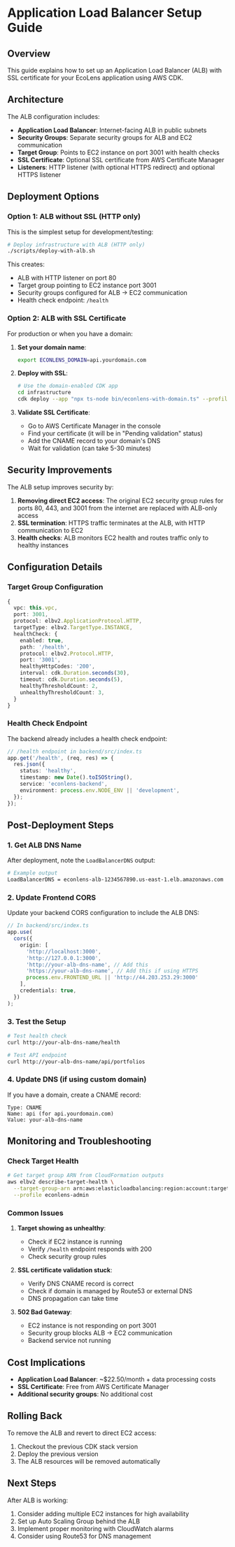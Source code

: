 # Application Load Balancer Setup Guide

## Overview

This guide explains how to set up an Application Load Balancer (ALB) with SSL certificate for your EcoLens application using AWS CDK.

## Architecture

The ALB configuration includes:

- **Application Load Balancer**: Internet-facing ALB in public subnets
- **Security Groups**: Separate security groups for ALB and EC2 communication
- **Target Group**: Points to EC2 instance on port 3001 with health checks
- **SSL Certificate**: Optional SSL certificate from AWS Certificate Manager
- **Listeners**: HTTP listener (with optional HTTPS redirect) and optional HTTPS listener

## Deployment Options

### Option 1: ALB without SSL (HTTP only)

This is the simplest setup for development/testing:

```bash
# Deploy infrastructure with ALB (HTTP only)
./scripts/deploy-with-alb.sh
```

This creates:
- ALB with HTTP listener on port 80
- Target group pointing to EC2 instance port 3001
- Security groups configured for ALB → EC2 communication
- Health check endpoint: `/health`

### Option 2: ALB with SSL Certificate

For production or when you have a domain:

1. **Set your domain name**:
   ```bash
   export ECONLENS_DOMAIN=api.yourdomain.com
   ```

2. **Deploy with SSL**:
   ```bash
   # Use the domain-enabled CDK app
   cd infrastructure
   cdk deploy --app "npx ts-node bin/econlens-with-domain.ts" --profile econlens-admin
   ```

3. **Validate SSL Certificate**:
   - Go to AWS Certificate Manager in the console
   - Find your certificate (it will be in "Pending validation" status)
   - Add the CNAME record to your domain's DNS
   - Wait for validation (can take 5-30 minutes)

## Security Improvements

The ALB setup improves security by:

1. **Removing direct EC2 access**: The original EC2 security group rules for ports 80, 443, and 3001 from the internet are replaced with ALB-only access
2. **SSL termination**: HTTPS traffic terminates at the ALB, with HTTP communication to EC2
3. **Health checks**: ALB monitors EC2 health and routes traffic only to healthy instances

## Configuration Details

### Target Group Configuration

```typescript
{
  vpc: this.vpc,
  port: 3001,
  protocol: elbv2.ApplicationProtocol.HTTP,
  targetType: elbv2.TargetType.INSTANCE,
  healthCheck: {
    enabled: true,
    path: '/health',
    protocol: elbv2.Protocol.HTTP,
    port: '3001',
    healthyHttpCodes: '200',
    interval: cdk.Duration.seconds(30),
    timeout: cdk.Duration.seconds(5),
    healthyThresholdCount: 2,
    unhealthyThresholdCount: 3,
  }
}
```

### Health Check Endpoint

The backend already includes a health check endpoint:

```typescript
// /health endpoint in backend/src/index.ts
app.get('/health', (req, res) => {
  res.json({
    status: 'healthy',
    timestamp: new Date().toISOString(),
    service: 'econlens-backend',
    environment: process.env.NODE_ENV || 'development',
  });
});
```

## Post-Deployment Steps

### 1. Get ALB DNS Name

After deployment, note the `LoadBalancerDNS` output:

```bash
# Example output
LoadBalancerDNS = econlens-alb-1234567890.us-east-1.elb.amazonaws.com
```

### 2. Update Frontend CORS

Update your backend CORS configuration to include the ALB DNS:

```typescript
// In backend/src/index.ts
app.use(
  cors({
    origin: [
      'http://localhost:3000',
      'http://127.0.0.1:3000',
      'http://your-alb-dns-name', // Add this
      'https://your-alb-dns-name', // Add this if using HTTPS
      process.env.FRONTEND_URL || 'http://44.203.253.29:3000'
    ],
    credentials: true,
  })
);
```

### 3. Test the Setup

```bash
# Test health check
curl http://your-alb-dns-name/health

# Test API endpoint
curl http://your-alb-dns-name/api/portfolios
```

### 4. Update DNS (if using custom domain)

If you have a domain, create a CNAME record:

```
Type: CNAME
Name: api (for api.yourdomain.com)
Value: your-alb-dns-name
```

## Monitoring and Troubleshooting

### Check Target Health

```bash
# Get target group ARN from CloudFormation outputs
aws elbv2 describe-target-health \
  --target-group-arn arn:aws:elasticloadbalancing:region:account:targetgroup/name/id \
  --profile econlens-admin
```

### Common Issues

1. **Target showing as unhealthy**:
   - Check if EC2 instance is running
   - Verify `/health` endpoint responds with 200
   - Check security group rules

2. **SSL certificate validation stuck**:
   - Verify DNS CNAME record is correct
   - Check if domain is managed by Route53 or external DNS
   - DNS propagation can take time

3. **502 Bad Gateway**:
   - EC2 instance is not responding on port 3001
   - Security group blocks ALB → EC2 communication
   - Backend service not running

## Cost Implications

- **Application Load Balancer**: ~$22.50/month + data processing costs
- **SSL Certificate**: Free from AWS Certificate Manager
- **Additional security groups**: No additional cost

## Rolling Back

To remove the ALB and revert to direct EC2 access:

1. Checkout the previous CDK stack version
2. Deploy the previous version
3. The ALB resources will be removed automatically

## Next Steps

After ALB is working:

1. Consider adding multiple EC2 instances for high availability
2. Set up Auto Scaling Group behind the ALB
3. Implement proper monitoring with CloudWatch alarms
4. Consider using Route53 for DNS management
